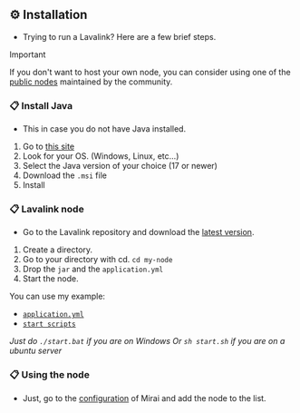 ## ⚙️ Installation

- Trying to run a Lavalink? Here are a few brief steps.

> [!IMPORTANT]
> If you don't want to host your own node, you can consider using one of the [public nodes](https://lavalink.darrennathanael.com) maintained by the community.

### 📋 Install Java

- This in case you do not have Java installed.

1. Go to [this site](https://adoptium.net/es/temurin/releases/?package=jdks)
2. Look for your OS. (Windows, Linux, etc...)
3. Select the Java version of your choice (17 or newer)
4. Download the `.msi` file
5. Install

### 📋 Lavalink node

- Go to the Lavalink repository and download the [latest version](https://github.com/lavalink-devs/Lavalink/releases).

1. Create a directory.
2. Go to your directory with cd. `cd my-node`
3. Drop the `jar` and the `application.yml`
4. Start the node.

You can use my example:

- [`application.yml`](/assets/application.yml)
- [`start scripts`](/assets)

_Just do `./start.bat` if you are on Windows_
_Or `sh start.sh` if you are on a ubuntu server_

### 📋 Using the node

- Just, go to the [configuration](/src/structures/utils/data/Configuration.ts#L20) of Mirai and add the node to the list.
